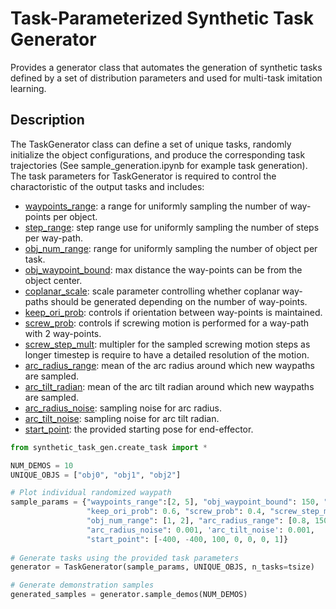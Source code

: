 # Task-Parameterized Synthetic Task Generator

Provides a generator class that automates the generation of synthetic tasks defined by a set of distribution parameters and used for multi-task imitation learning.

## Description
The TaskGenerator class can define a set of unique tasks, randomly initialize the object configurations, and produce the corresponding task trajectories (See sample_generation.ipynb for example task generation).
The task parameters for TaskGenerator is required to control the charactoristic of the output tasks and includes:
* <ins>waypoints_range</ins>: a range for uniformly sampling the number of way-points per object.
* <ins>step_range</ins>: step range use for uniformly sampling the number of steps per way-path.
* <ins>obj_num_range</ins>: range for uniformly sampling the number of object per task.
* <ins>obj_waypoint_bound</ins>: max distance the way-points can be from the object center.
* <ins>coplanar_scale</ins>: scale parameter controlling whether coplanar way-paths should be generated depending on the number of way-points.
* <ins>keep_ori_prob</ins>: controls if orientation between way-points is maintained.
* <ins>screw_prob</ins>: controls if screwing motion is performed for a way-path with 2 way-points.
* <ins>screw_step_mult</ins>: multipler for the sampled screwing motion steps as longer timestep is require to have a detailed resolution of the motion.
* <ins>arc_radius_range</ins>: mean of the arc radius around which new waypaths are sampled.
* <ins>arc_tilt_radian</ins>: mean of the arc tilt radian around which new waypaths are sampled.
* <ins>arc_radius_noise</ins>: sampling noise for arc radius.
* <ins>arc_tilt_noise</ins>: sampling noise for arc tilt radian.
* <ins>start_point</ins>: the provided starting pose for end-effector.

```python
from synthetic_task_gen.create_task import *

NUM_DEMOS = 10
UNIQUE_OBJS = ["obj0", "obj1", "obj2"]

# Plot individual randomized waypath
sample_params = {"waypoints_range":[2, 5], "obj_waypoint_bound": 150, "coplanar_scale": 2,
                 "keep_ori_prob": 0.6, "screw_prob": 0.4, "screw_step_mult": 2, "step_range": [15, 30],
                 "obj_num_range": [1, 2], "arc_radius_range": [0.8, 150], 'arc_tilt_radian': [-np.pi, np.pi],
                 "arc_radius_noise": 0.001, 'arc_tilt_noise': 0.001, 
                 "start_point": [-400, -400, 100, 0, 0, 0, 1]}
                 
# Generate tasks using the provided task parameters
generator = TaskGenerator(sample_params, UNIQUE_OBJS, n_tasks=tsize)

# Generate demonstration samples
generated_samples = generator.sample_demos(NUM_DEMOS)
```
